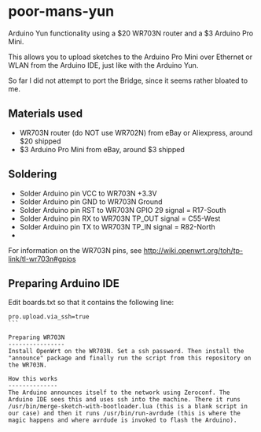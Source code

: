 poor-mans-yun
=============
Arduino Yun functionality using a $20 WR703N router and a $3 Arduino Pro Mini.

This allows you to upload sketches to the Arduino Pro Mini over Ethernet or WLAN from the Arduino IDE, just like with the Arduino Yun.

So far I did not attempt to port the Bridge, since it seems rather bloated to me.

Materials used
--------------
 * WR703N router (do NOT use WR702N) from eBay or Aliexpress, around $20 shipped
 * $3 Arduino Pro Mini from eBay, around $3 shipped
 
Soldering
--------------
 * Solder Arduino pin VCC to WR703N +3.3V
 * Solder Arduino pin GND to WR703N Ground
 * Solder Arduino pin RST to WR703N GPIO 29 signal = R17-South
 * Solder Arduino pin RX to WR703N TP_OUT signal = C55-West
 * Solder Arduino pin TX to WR703N TP_IN signal = R82-North
 * 
For information on the WR703N pins, see http://wiki.openwrt.org/toh/tp-link/tl-wr703n#gpios

Preparing Arduino IDE
---------------------
Edit boards.txt so that it contains the following line:
````
pro.upload.via_ssh=true
```

Preparing WR703N
----------------
Install OpenWrt on the WR703N. Set a ssh password. Then install the "announce" package and finally run the script from this repository on the WR703N.

How this works
--------------
The Arduino announces itself to the network using Zeroconf. The Arduino IDE sees this and uses ssh into the machine. There it runs /usr/bin/merge-sketch-with-bootloader.lua (this is a blank script in our case) and then it runs /usr/bin/run-avrdude (this is where the magic happens and where avrdude is invoked to flash the Arduino).
